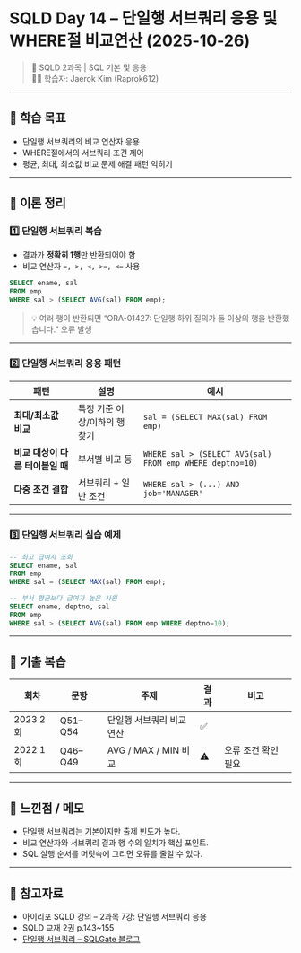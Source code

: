 # SQLD Day 14 – 단일행 서브쿼리 응용 및 WHERE절 비교연산 (2025-10-26)
> 📘 SQLD 2과목 | SQL 기본 및 응용  
> 🧑‍💻 학습자: Jaerok Kim (Raprok612)

---

## 🎯 학습 목표
- 단일행 서브쿼리의 비교 연산자 응용  
- WHERE절에서의 서브쿼리 조건 제어  
- 평균, 최대, 최소값 비교 문제 해결 패턴 익히기  

---

## 🧠 이론 정리

### 1️⃣ 단일행 서브쿼리 복습
- 결과가 **정확히 1행**만 반환되어야 함  
- 비교 연산자 `=, >, <, >=, <=` 사용  

```sql
SELECT ename, sal
FROM emp
WHERE sal > (SELECT AVG(sal) FROM emp);
```

> 💡 여러 행이 반환되면 “ORA-01427: 단일행 하위 질의가 둘 이상의 행을 반환했습니다.” 오류 발생

---

### 2️⃣ 단일행 서브쿼리 응용 패턴

| 패턴 | 설명 | 예시 |
|------|------|------|
| **최대/최소값 비교** | 특정 기준 이상/이하의 행 찾기 | `sal = (SELECT MAX(sal) FROM emp)` |
| **비교 대상이 다른 테이블일 때** | 부서별 비교 등 | `WHERE sal > (SELECT AVG(sal) FROM emp WHERE deptno=10)` |
| **다중 조건 결합** | 서브쿼리 + 일반 조건 | `WHERE sal > (...) AND job='MANAGER'` |

---

### 3️⃣ 단일행 서브쿼리 실습 예제

```sql
-- 최고 급여자 조회
SELECT ename, sal
FROM emp
WHERE sal = (SELECT MAX(sal) FROM emp);

-- 부서 평균보다 급여가 높은 사원
SELECT ename, deptno, sal
FROM emp
WHERE sal > (SELECT AVG(sal) FROM emp WHERE deptno=10);
```

---

## 🧾 기출 복습
| 회차 | 문항 | 주제 | 결과 | 비고 |
|------|------|------|------|------|
| 2023 2회 | Q51–Q54 | 단일행 서브쿼리 비교연산 | ✅ | |
| 2022 1회 | Q46–Q49 | AVG / MAX / MIN 비교 | ⚠ | 오류 조건 확인 필요 |

---

## 💬 느낀점 / 메모
- 단일행 서브쿼리는 기본이지만 출제 빈도가 높다.  
- 비교 연산자와 서브쿼리 결과 행 수의 일치가 핵심 포인트.  
- SQL 실행 순서를 머릿속에 그리면 오류를 줄일 수 있다.  

---

## 🔗 참고자료
- 아이리포 SQLD 강의 – 2과목 7강: 단일행 서브쿼리 응용  
- SQLD 교재 2권 p.143~155  
- [단일행 서브쿼리 – SQLGate 블로그](https://www.sqlgate.com/blog/sql-single-row-subquery)
